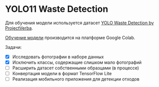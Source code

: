 # YOLO11 Waste Detection

Для обучения модели используется датасет [YOLO Waste Detection by ProjectVerba](https://universe.roboflow.com/projectverba/yolo-waste-detection).

[Обучение модели](https://colab.research.google.com/drive/1E4FDWPfNX-VQrvRMRERU8-BIeTT3leHa?usp=sharing) производится на платформе Google Colab.

Задачи:
- [x] Исследовать фотографии в наборе данных
- [x] Исключить классы, содержащие слишком мало фотографий
- [ ] Расширить датасет собственными образцами (в процессе)
- [ ] Конвертация модели в формат TensorFlow Lite
- [ ] Реализация мобильного приложения для детекции отходов
